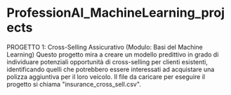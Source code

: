 # ProfessionAI_MachineLearning_projects

PROGETTO 1: Cross-Selling Assicurativo (Modulo: Basi del Machine Learning)
Questo progetto mira a creare un modello predittivo in grado di individuare potenziali opportunità di cross-selling per clienti esistenti, identificando quelli che potrebbero essere interessati ad acquistare una polizza aggiuntiva per il loro veicolo.
Il file da caricare per eseguire il progetto si chiama "insurance_cross_sell.csv".

